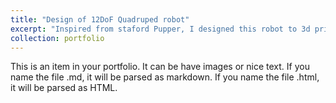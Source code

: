 ```yaml
---
title: "Design of 12DoF Quadruped robot"
excerpt: "Inspired from staford Pupper, I designed this robot to 3d printable as the orgin 1<br/><img src='/images/500x300.png'>"
collection: portfolio
---
```


This is an item in your portfolio. It can be have images or nice text. If you name the file .md, it will be parsed as markdown. If you name the file .html, it will be parsed as HTML. 
